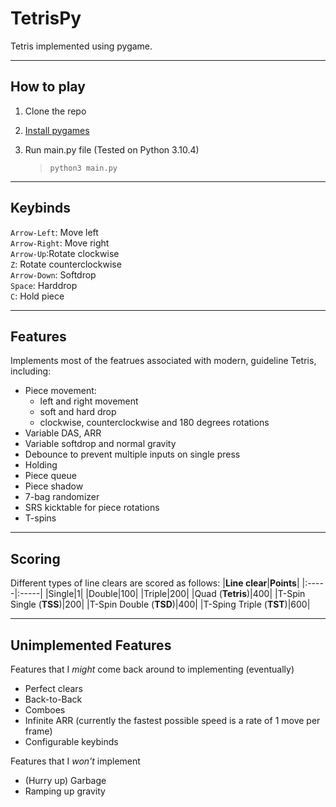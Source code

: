 # TetrisPy
Tetris implemented using pygame.
***

## How to play
1. Clone the repo
2. [Install pygames](https://www.pygame.org/wiki/GettingStarted)
3. Run main.py file (Tested on Python 3.10.4)

    >```python3 main.py```
***

## Keybinds
`Arrow-Left`: Move left  
`Arrow-Right`: Move right  
`Arrow-Up`:Rotate clockwise  
`Z`: Rotate counterclockwise  
`Arrow-Down`: Softdrop  
`Space`: Harddrop  
`C`: Hold piece
***

## Features
Implements most of the featrues associated with modern, guideline Tetris, including:
- Piece movement:
    - left and right movement
    - soft and hard drop
    - clockwise, counterclockwise and 180 degrees rotations
- Variable DAS, ARR
- Variable softdrop and normal gravity
- Debounce to prevent multiple inputs on single press
- Holding
- Piece queue
- Piece shadow
- 7-bag randomizer
- SRS kicktable for piece rotations
- T-spins
***

## Scoring
Different types of line clears are scored as follows:
|**Line clear**|**Points**|
|:-----|:-----|
|Single|1|
|Double|100|
|Triple|200|
|Quad (**Tetris**)|400|
|T-Spin Single (**TSS**)|200|
|T-Spin Double (**TSD**)|400|
|T-Sping Triple (**TST**)|600|
***

## Unimplemented Features
Features that I *might* come back around to implementing (eventually)
- Perfect clears
- Back-to-Back
- Comboes
- Infinite ARR (currently the fastest possible speed is a rate of 1 move per frame)
- Configurable keybinds

Features that I *won't* implement
- (Hurry up) Garbage
- Ramping up gravity
